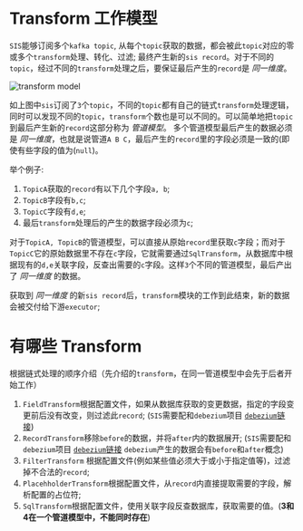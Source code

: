 # Transform 工作模型

`SIS`能够订阅多个`kafka topic`, 从每个`topic`获取的数据，都会被此`topic`对应的零或多个`transform`处理、转化、过滤; 最终产生新的`sis record`。对于不同的`topic`，经过不同的`transform`处理之后，要保证最后产生的`record`是 *同一维度*。

![transform model](./pics/transform-work.PNG) 

如上图中`sis`订阅了`3`个`topic`，不同的`topic`都有自己的链式`transform`处理逻辑，同时可以发现不同的`topic`，`transform`个数也是可以不同的。可以简单地把`topic`到最后产生新的`record`这部分称为 *管道模型*。 多个管道模型最后产生的数据必须是 *同一维度*，也就是说管道`A B C`，最后产生的`record`里的字段必须是一致的(即使有些字段的值为(`null`)。

举个例子:

1. `TopicA`获取的`record`有以下几个字段`a, b`; 
2. `TopicB`字段有`b,c`; 
3. `TopicC`字段有`d,e`;
4. 最后`transform`处理后的产生的数据字段必须为`c`;

对于`TopicA, TopicB`的管道模型，可以直接从原始`record`里获取`c`字段；而对于`TopicC`它的原始数据里不存在`c`字段，它就需要通过`SqlTransform`，从数据库中根据现有的`d,e`关联字段，反查出需要的`c`字段。这样`3`个不同的管道模型，最后产出了 *同一维度*  的数据。



获取到 *同一维度*  的新`sis record`后，`transform`模块的工作到此结束，新的数据会被交付给下游`executor`;



# 有哪些 Transform

根据链式处理的顺序介绍（先介绍的`transform`，在同一管道模型中会先于后者开始工作）

1. `FieldTransform`根据配置文件，如果从数据库获取的变更数据，指定的字段变更前后没有改变，则过滤此`record`; (`SIS`需要配和`debezium`项目 [`debezium`链接](https://debezium.io/))
2. `RecordTransform`移除`before`的数据，并将`after`内的数据展开; (`SIS`需要配和`debezium`项目 [`debezium`链接](https://debezium.io/) `debezium`产生的数据会有`before`和`after`概念)
3. `FilterTransform` 根据配置文件(例如某些值必须大于或小于指定值等)，过滤掉不合法的`record`;
4. `PlacehholderTransform`根据配置文件，从`record`内直接提取需要的字段，解析配置的占位符;
5. `SqlTransform`根据配置文件，使用关联字段反查数据库，获取需要的值。(**3和4在一个管道模型中，不能同时存在**)
